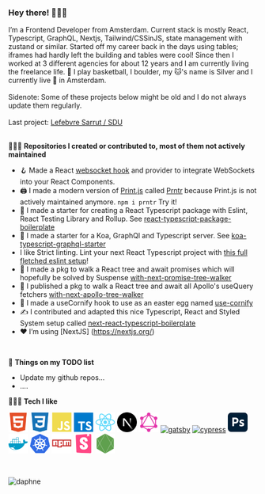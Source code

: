 ### Hey there! 👩🏼‍💻 

I’m a Frontend Developer from Amsterdam. Current stack is mostly React, Typescript, GraphQL, Nextjs, Tailwind/CSSinJS, state management with zustand or similar. Started off my career back in the days using tables; iframes had hardly left the building and tables were cool! Since then I worked at 3 different agencies for about 12 years and I am currently living the freelance life. 🏀 I play basketball, I boulder, my 🐱's name is Silver and I currently live 👭 in Amsterdam.
<br/>
<br/>
Sidenote: Some of these projects below might be old and I do not always update them regularly.
<br/>
<br/>
Last project: [Lefebvre Sarrut / SDU](https://github.com/elseu/)
<br/>
<br/>

👩🏼‍💻 **Repositories I created or contributed to, most of them not actively maintained**
- 🪝 Made a React [websocket hook](https://github.com/daphnesmit/use-awesome-websocket/) and provider to integrate WebSockets into your React Components.
- 🖨️ I made a modern version of [Print.js](https://github.com/crabbly/print.js) called [Prntr](https://github.com/daphnesmit/prntr) because Print.js is not actively maintained anymore. `npm i prntr` Try it!
- 💎 I made a starter for creating a React Typescript package with Eslint, React Testing Library and Rollup. See [react-typescript-package-boilerplate](https://github.com/daphnesmit/react-typescript-package-boilerplate)
- 💎 I made a starter for a Koa, GraphQl and Typescript server. See [koa-typescript-graphql-starter](https://github.com/daphnesmit/koa-typescript-graphql-starter)
- I like Strict linting. Lint your next React Typescript project with [this full fletched eslint setup](https://www.npmjs.com/package/@frntnd/eslint)!
- 🌳 I made a pkg to walk a React tree and await promises which will hopefully be solved by Suspense [with-next-promise-tree-walker](https://github.com/daphnesmit/with-next-promise-tree-walker)
- 🌳 I published a pkg to walk a React tree and await all Apollo's useQuery fetchers [with-next-apollo-tree-walker](https://github.com/daphnesmit/with-next-apollo-tree-walker)
- 🦄 I made a useCornify hook to use as an easter egg named [use-cornify](https://github.com/daphnesmit/use-cornify)
- ✍ I contributed and adapted this nice Typescript, React and Styled System setup called [next-react-typescript-boilerplate](https://github.com/daphnesmit/next-react-typescript-boilerplate)
- ❤️ I’m using [NextJS] (https://nextjs.org/)

<br/>

📝 **Things on my TODO list**
- Update my github repos...
- ....

👨🏼‍💻 **Tech I like**
<p align="left">
<a href="https://www.w3.org/html/" target="_blank"><img src="https://raw.githubusercontent.com/devicons/devicon/master/icons/html5/html5-plain.svg" alt="html5" width="40" height="40"/></a>
<a href="https://www.w3schools.com/css/" target="_blank"><img src="https://raw.githubusercontent.com/devicons/devicon/master/icons/css3/css3-plain.svg" alt="css3" width="40" height="40"/></a>
<a href="https://developer.mozilla.org/en-US/docs/Web/JavaScript" target="_blank"><img src="https://raw.githubusercontent.com/devicons/devicon/master/icons/javascript/javascript-plain.svg" alt="javascript" width="40" height="40"/></a>
<a href="https://www.typescriptlang.org/" target="_blank"><img src="https://raw.githubusercontent.com/devicons/devicon/master/icons/typescript/typescript-plain.svg" alt="typescript" width="40" height="40"/></a>
<a href="https://reactjs.org/" target="_blank"><img src="https://raw.githubusercontent.com/devicons/devicon/master/icons/react/react-original.svg" alt="react" width="40" height="40"/></a>
<a href="https://nextjs.org/" target="_blank"><img src="https://raw.githubusercontent.com/devicons/devicon/master/icons/nextjs/nextjs-original.svg" alt="nextjs" width="40" height="40"/></a>
<a href="https://graphql.org/" target="_blank"><img src="https://raw.githubusercontent.com/devicons/devicon/master/icons/graphql/graphql-plain.svg" alt="graphql" width="40" height="40"/></a>
<a href="https://www.gatsbyjs.com/" target="_blank"><img src="https://www.vectorlogo.zone/logos/gatsbyjs/gatsbyjs-icon.svg" alt="gatsby" width="40" height="40"/></a>
<a href="https://www.cypress.io" target="_blank"><img src="https://raw.githubusercontent.com/simple-icons/simple-icons/6e46ec1fc23b60c8fd0d2f2ff46db82e16dbd75f/icons/cypress.svg" alt="cypress" width="40" height="40"/></a>
<a href="https://www.photoshop.com/en" target="_blank"><img src="https://raw.githubusercontent.com/devicons/devicon/master/icons/photoshop/photoshop-plain.svg" alt="photoshop" width="40" height="40"/></a>
<a href="https://www.docker.com/" target="_blank"><img src="https://raw.githubusercontent.com/devicons/devicon/master/icons/docker/docker-plain.svg" alt="docker" width="40" height="40"/></a>
<a href="https://kubernetes.io/" target="_blank"><img src="https://raw.githubusercontent.com/devicons/devicon/master/icons/kubernetes/kubernetes-plain.svg" alt="kubernetes" width="40" height="40"/></a>
<a href="https://npmjs.com/" target="_blank"><img src="https://raw.githubusercontent.com/devicons/devicon/master/icons/npm/npm-original-wordmark.svg" alt="npm" width="40" height="40"/></a>
<a href="https://storybook.js.org" target="_blank"><img src="https://raw.githubusercontent.com/devicons/devicon/master/icons/storybook/storybook-plain.svg" alt="storybook" width="40" height="40"/></a>
<a href="https://nodejs.org" target="_blank"><img src="https://raw.githubusercontent.com/devicons/devicon/master/icons/nodejs/nodejs-plain.svg" alt="nodejs" width="40" height="40"/></a>
</p>
<br/>

<p><img src="https://github-readme-stats.vercel.app/api?username=daphnesmit&show_icons=true" alt="daphne" /></p>
